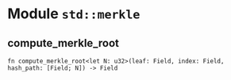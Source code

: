 # Module `std::merkle`

## compute_merkle_root

```noir
fn compute_merkle_root<let N: u32>(leaf: Field, index: Field, hash_path: [Field; N]) -> Field
```

